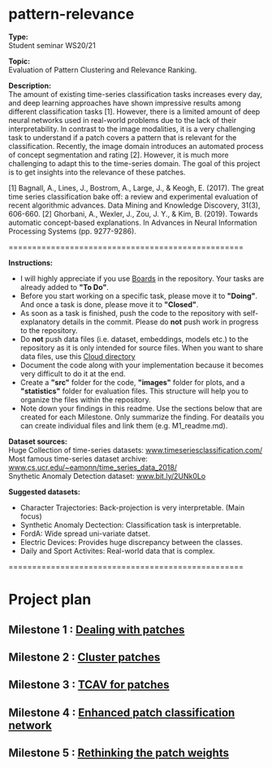 # pattern-relevance

**Type:**  
Student seminar WS20/21

**Topic:**  
Evaluation of Pattern Clustering and Relevance Ranking.

**Description:**  
The amount of existing time-series classification tasks increases every day, and deep learning approaches have shown impressive results among different classification tasks [1]. However, there is a limited amount of deep neural networks used in real-world problems due to the lack of their interpretability. In contrast to the image modalities, it is a very challenging task to understand if a patch covers a pattern that is relevant for the classification. Recently, the image domain introduces an automated process of concept segmentation and rating [2]. However, it is much more challenging to adapt this to the time-series domain. The goal of this project is to get insights into the relevance of these patches.

[1] Bagnall, A., Lines, J., Bostrom, A., Large, J., & Keogh, E. (2017). The great time series classification bake off: a review and experimental evaluation of recent algorithmic advances. Data Mining and Knowledge Discovery, 31(3), 606-660.
[2] Ghorbani, A., Wexler, J., Zou, J. Y., & Kim, B. (2019). Towards automatic concept-based explanations. In Advances in Neural Information Processing Systems (pp. 9277-9286).

==================================================

**Instructions:**
- I will highly appreciate if you use [Boards](https://git.opendfki.de/mercier/pattern-relevance/-/boards) in the repository. Your tasks are already added to **"To Do"**.
- Before you start working on a specific task, please move it to **"Doing"**. And once a task is done, please move it to **"Closed"**.
- As soon as a task is finished, push the code to the repository with self-explanatory details in the commit. Please do **not** push work in progress to the repository.
- Do **not** push data files (i.e. dataset, embeddings, models etc.) to the repository as it is only intended for source files. When you want to share data files, use this [Cloud directory](https://cloud.dfki.de/owncloud/index.php/f/64008678)
- Document the code along with your implementation because it becomes very difficult to do it at the end.
- Create a **"src"** folder for the code, **"images"** folder for plots, and a **"statistics"** folder for evaluation files. This structure will help you to organize the files within the repository.
- Note down your findings in this readme. Use the sections below that are created for each Milestone. Only summarize the finding. For deatails you can create individual files and link them (e.g. M1_readme.md).

**Dataset sources:**  
Huge Collection of time-series datasets: www.timeseriesclassification.com/  
Most famous time-series dataset archive: www.cs.ucr.edu/~eamonn/time_series_data_2018/  
Snythetic Anomaly Detection dataset: www.bit.ly/2UNk0Lo


**Suggested datasets:**  
- Character Trajectories: Back-projection is very interpretable. (Main focus)
- Synthetic Anomaly Dectection: Classification task is interpretable.
- FordA: Wide spread uni-variate datset.
- Electric Devices: Provides huge discrepancy between the classes.
- Daily and Sport Activites: Real-world data that is complex.



==================================================

# Project plan

## Milestone 1 : [Dealing with patches](https://git.opendfki.de/mercier/pattern-relevance/-/milestones/1)

## Milestone 2 : [Cluster patches](https://git.opendfki.de/mercier/pattern-relevance/-/milestones/2)

## Milestone 3 : [TCAV for patches](https://git.opendfki.de/mercier/pattern-relevance/-/milestones/3)

## Milestone 4 : [Enhanced patch classification network](https://git.opendfki.de/mercier/pattern-relevance/-/milestones/4)

## Milestone 5 : [Rethinking the patch weights](https://git.opendfki.de/mercier/pattern-relevance/-/milestones/5)